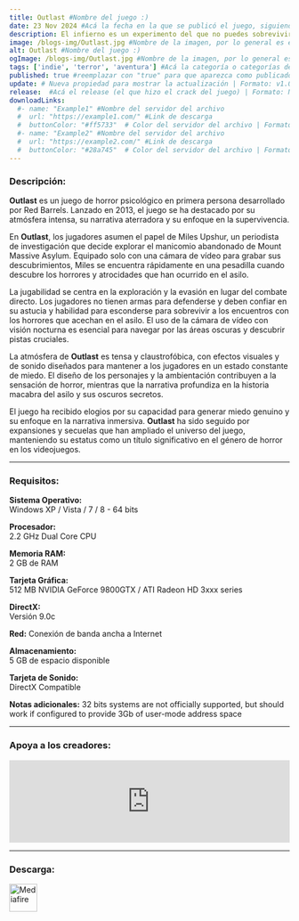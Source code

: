 ```yaml
---
title: Outlast #Nombre del juego :)
date: 23 Nov 2024 #Acá la fecha en la que se publicó el juego, siguiendo este formato: Dia "30", Mes "Oct", Año "2024" = como debe quedar: 30 Oct 2024
description: El infierno es un experimento del que no puedes sobrevivir en *Outlast*, un juego de terror y supervivencia en primera persona desarrollado por veteranos de algunas de las mayores franquicias de videojuegos de la historia. Como el periodista de investigación Miles Upshur, explora el Asilo Mount Massive e intenta sobrevivir lo suficiente para descubrir su terrible secreto... si puedes. #Acá una mini descripción del juego
image: /blogs-img/Outlast.jpg #Nombre de la imagen, por lo general es exactamente el mismo nombre que el juego excluyendo lo ":" (Dos puntos)
alt: Outlast #Nombre del juego :)
ogImage: /blogs-img/Outlast.jpg #Nombre de la imagen, por lo general es exactamente el mismo nombre que el juego excluyendo lo ":" (Dos puntos)
tags: ['indie', 'terror', 'aventura'] #Acá la categoría o categorías del juego, si es más de una se coloca en este formato: ['categoría1', 'categoría2']
published: true #reemplazar con "true" para que aparezca como publicado
update: # Nueva propiedad para mostrar la actualización | Formato: v1.0.0
release:  #Acá el release (el que hizo el crack del juego) | Formato: Nicolhetti
downloadLinks:
  #- name: "Example1" #Nombre del servidor del archivo
  #  url: "https://example1.com/" #Link de descarga
  #  buttonColor: "#ff5733"  # Color del servidor del archivo | Formato hexadecimal | MediaFire: #0171F0 | Buzzheavier: #FF6600 |
  #- name: "Example2" #Nombre del servidor del archivo
  #  url: "https://example2.com/" #Link de descarga
  #  buttonColor: "#28a745"  # Color del servidor del archivo | Formato hexadecimal | MediaFire: #0171F0 | Buzzheavier: #FF6600 |
---
```


<!--En VSCode seleccionando una palabra, por ejemplo: "Outlast" y apretando Ctrl+F2 se seleccionan todas las palabras iguales-->

### Descripción:
**Outlast** es un juego de horror psicológico en primera persona desarrollado por Red Barrels. Lanzado en 2013, el juego se ha destacado por su atmósfera intensa, su narrativa aterradora y su enfoque en la supervivencia.

En **Outlast**, los jugadores asumen el papel de Miles Upshur, un periodista de investigación que decide explorar el manicomio abandonado de Mount Massive Asylum. Equipado solo con una cámara de vídeo para grabar sus descubrimientos, Miles se encuentra rápidamente en una pesadilla cuando descubre los horrores y atrocidades que han ocurrido en el asilo.

La jugabilidad se centra en la exploración y la evasión en lugar del combate directo. Los jugadores no tienen armas para defenderse y deben confiar en su astucia y habilidad para esconderse para sobrevivir a los encuentros con los horrores que acechan en el asilo. El uso de la cámara de vídeo con visión nocturna es esencial para navegar por las áreas oscuras y descubrir pistas cruciales.

La atmósfera de **Outlast** es tensa y claustrofóbica, con efectos visuales y de sonido diseñados para mantener a los jugadores en un estado constante de miedo. El diseño de los personajes y la ambientación contribuyen a la sensación de horror, mientras que la narrativa profundiza en la historia macabra del asilo y sus oscuros secretos.

El juego ha recibido elogios por su capacidad para generar miedo genuino y su enfoque en la narrativa inmersiva. **Outlast** ha sido seguido por expansiones y secuelas que han ampliado el universo del juego, manteniendo su estatus como un título significativo en el género de horror en los videojuegos.
<!--Prompt para Chat-GPT: Hazme una descripción para el juego "Outlast" y cada que menciones "Outlast" ponlo en negrita -->

---

### Requisitos:
**Sistema Operativo:**  
Windows XP / Vista / 7 / 8 - 64 bits

**Procesador:**  
2.2 GHz Dual Core CPU

**Memoria RAM:**  
2 GB de RAM

**Tarjeta Gráfica:**  
512 MB NVIDIA GeForce 9800GTX / ATI Radeon HD 3xxx series

**DirectX:**  
Versión 9.0c

**Red:**
Conexión de banda ancha a Internet

**Almacenamiento:**  
5 GB de espacio disponible

**Tarjeta de Sonido:**  
DirectX Compatible

**Notas adicionales:**
32 bits systems are not officially supported, but should work if configured to provide 3Gb of user-mode address space

<!--Si falta o sobra un requisito se quita o se agrega manteniendo el mismo formato-->

---

### Apoya a los creadores:
<iframe src="https://store.steampowered.com/widget/238320/" frameborder="0" style="background-color: transparent; width: 100% !important; aspect-ratio: 646 / 190;"></iframe>

<!--Reemplazar los numeros (AppID) del juego (en este caso 2668510) por el numero (AppID) correspondiente con el juego a publicar-->
<!--El AppID se encuentra en la URL del Juego en Steam-->

---

### Descarga:

[<img src="https://gist.github.com/cxmeel/0dbc95191f239b631c3874f4ccf114e2/raw/download.svg" alt="Mediafire" height="50" />](https://www.mediafire.com/file/vnlkhj0lqq0nyyn/Outlast.zip/file)

<!-- # se debe reemplazar por el link de descarga-->

<!--NOMBRE-DEL-SERVICIO se debe reemplazar por el servicio donde está subido el juego-->